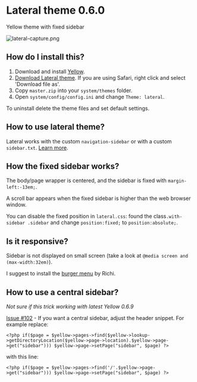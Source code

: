 # Lateral theme 0.6.0

Yellow theme with fixed sidebar

![lateral-capture.png](https://raw.githubusercontent.com/nibreh/yellow-theme-lateral/master/lateral-capture.png)

## How do I install this?

1. Download and install [Yellow](https://github.com/datenstrom/yellow/).
2. [Download Lateral theme](https://github.com/nibreh/yellow-theme-lateral/archive/master.zip). If you are using Safari, right click and select 'Download file as'.
3. Copy `master.zip` into your `system/themes` folder.
4. Open `system/config/config.ini` and change `Theme: lateral`.

To uninstall delete the theme files and set default settings.

## How to use lateral theme?

Lateral works with the custom `navigation-sidebar` or with a custom `sidebar.txt`. [Learn more](https://developers.datenstrom.se/help/customising-templates).

## How the fixed sidebar works?

The body/page wrapper is centered, and the sidebar is fixed with `margin-left:-13em;`.

A scroll bar appears when the fixed sidebar is higher than the web browser window. 

You can disable the fixed position in `lateral.css`: found the class`.with-sidebar .sidebar` and change `position:fixed;` to `position:absolute;`.

## Is it responsive?

Sidebar is not displayed on small screen (take a look at `@media screen and (max-width:32em)`). 

I suggest to install the [burger menu](https://github.com/richi/yellow-plugin-burger-menu) by Richi.

## How to use a central sidebar?

*Not sure if this trick working with latest Yellow 0.6.9*

[Issue #102](https://github.com/datenstrom/yellow/issues/102#issuecomment-137946128) - If you want a central sidebar, adjust the header snippet. For example replace:

    <?php if($page = $yellow->pages->find($yellow->lookup->getDirectoryLocation($yellow->page->location).$yellow->page->get("sidebar"))) $yellow->page->setPage("sidebar", $page) ?>

with this line:

    <?php if($page = $yellow->pages->find('/'.$yellow->page->get("sidebar"))) $yellow->page->setPage("sidebar", $page) ?>



